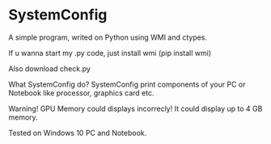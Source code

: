 # SystemConfig
A simple program, writed on Python using WMI and ctypes.

If u wanna start my .py code, just install wmi (pip install wmi)

Also download check.py

What SystemConfig do?
SystemConfig print components of your PC or Notebook like processor, graphics card etc.


Warning! GPU Memory could displays incorrecly! It could display up to 4 GB memory.

Tested on Windows 10 PC and Notebook.
